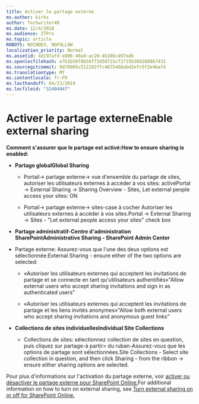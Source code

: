 ```yaml
---
title: Activer le partage externe
ms.author: kirks
author: Techwriter40
ms.date: 12/4/2018
ms.audience: ITPro
ms.topic: article
ROBOTS: NOINDEX, NOFOLLOW
localization_priority: Normal
ms.assetid: 4d197afd-e806-40ad-ac20-4b10bc497edb
ms.openlocfilehash: e7b1b58f0b5bf73d50721cf2715b366280867431
ms.sourcegitcommit: 9d78905c512192ffc4675468abd2efc5f2e4baf4
ms.translationtype: MT
ms.contentlocale: fr-FR
ms.lasthandoff: 04/23/2019
ms.locfileid: "32404047"
---
```

# <a name="enable-external-sharing"></a><span data-ttu-id="915e4-102">Activer le partage externe</span><span class="sxs-lookup"><span data-stu-id="915e4-102">Enable external sharing</span></span>

 <span data-ttu-id="915e4-103">**Comment s'assurer que le partage est activé:**</span><span class="sxs-lookup"><span data-stu-id="915e4-103">**How to ensure sharing is enabled:**</span></span>
  
- <span data-ttu-id="915e4-104">**Partage global**</span><span class="sxs-lookup"><span data-stu-id="915e4-104">**Global Sharing**</span></span>
    
  - <span data-ttu-id="915e4-105">Portail-\> partage externe-\> vue d'ensemble du partage de sites, autoriser les utilisateurs externes à accéder à vos sites: activé</span><span class="sxs-lookup"><span data-stu-id="915e4-105">Portal -\> External Sharing -\> Sharing Overview - Sites, Let external people access your sites: ON</span></span>
    
  - <span data-ttu-id="915e4-106">Portail-\> partage externe-\> sites-case à cocher Autoriser les utilisateurs externes à accéder à vos sites.</span><span class="sxs-lookup"><span data-stu-id="915e4-106">Portal -\> External Sharing -\> Sites - "Let external people access your sites" check box</span></span>
    
- <span data-ttu-id="915e4-107">**Partage administratif-Centre d'administration SharePoint**</span><span class="sxs-lookup"><span data-stu-id="915e4-107">**Administrative Sharing - SharePoint Admin Center**</span></span>
    
- <span data-ttu-id="915e4-108">Partage externe: Assurez-vous que l'une des deux options est sélectionnée:</span><span class="sxs-lookup"><span data-stu-id="915e4-108">External Sharing - ensure either of the two options are selected:</span></span>
    
  - <span data-ttu-id="915e4-109">«Autoriser les utilisateurs externes qui acceptent les invitations de partage et se connecte en tant qu'utilisateurs authentifiés»</span><span class="sxs-lookup"><span data-stu-id="915e4-109">"Allow external users who accept sharing invitations and sign in as authenticated users"</span></span>
    
  - <span data-ttu-id="915e4-110">«Autoriser les utilisateurs externes qui acceptent les invitations de partage et les liens invités anonymes»</span><span class="sxs-lookup"><span data-stu-id="915e4-110">"Allow both external users who accept sharing invitations and anonymous guest links"</span></span>
    
- <span data-ttu-id="915e4-111">**Collections de sites individuelles**</span><span class="sxs-lookup"><span data-stu-id="915e4-111">**Individual Site Collections**</span></span>
    
  - <span data-ttu-id="915e4-112">Collections de sites: sélectionnez collection de sites en question, puis cliquez sur partage-à partir\> du ruban-Assurez-vous que les options de partage sont sélectionnées.</span><span class="sxs-lookup"><span data-stu-id="915e4-112">Site Collections - Select site collection in question, and then click Sharing - from the ribbon -\> ensure either sharing options are selected.</span></span>
    
<span data-ttu-id="915e4-113">Pour plus d'informations sur l'activation du partage externe, voir [activer ou désactiver le partage externe pour SharePoint Online.](https://go.microsoft.com/fwlink/?linkid=2047681&amp;clcid=0x409)</span><span class="sxs-lookup"><span data-stu-id="915e4-113">For additional information on how to turn on external sharing, see [Turn external sharing on or off for SharePoint Online.](https://go.microsoft.com/fwlink/?linkid=2047681&amp;clcid=0x409)</span></span>
  

